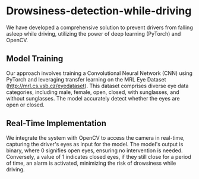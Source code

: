 # Drowsiness-detection-while-driving

We have developed a comprehensive solution to prevent drivers from falling asleep while driving, utilizing the power of deep learning (PyTorch) and OpenCV.

## Model Training
Our approach involves training a Convolutional Neural Network (CNN) using PyTorch and leveraging transfer learning on the MRL Eye Dataset (http://mrl.cs.vsb.cz/eyedataset). This dataset comprises diverse eye data categories, including male, female, open, closed, with sunglasses, and without sunglasses. The model accurately detect whether the eyes are open or closed.

## Real-Time Implementation
We integrate the system with OpenCV to access the camera in real-time, capturing the driver's eyes as input for the model. The model's output is binary, where 0 signifies open eyes, ensuring no intervention is needed. Conversely, a value of 1 indicates closed eyes, if they still close for a period of time, an alarm is activated, minimizing the risk of drowsiness while driving.
